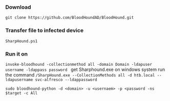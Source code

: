 ### Download

`git clone https://github.com/BloodHoundAD/BloodHound.git`

### Transfer file to infected device
`SharpHound.ps1`

### Run it on 
`invoke-bloodhound -collectionmethod all -domain Domain -ldapuser username -ldappass password `
get Sharphound.exe on windows system
run the command
`/SharpHound.exe --CollectionMethods all -d htb.local --ldapusername svc-alfresco --ldappassword `

```
sudo bloodhound-python -d <domain> -u <usernaem> -p <password -ns $target -c All
```
